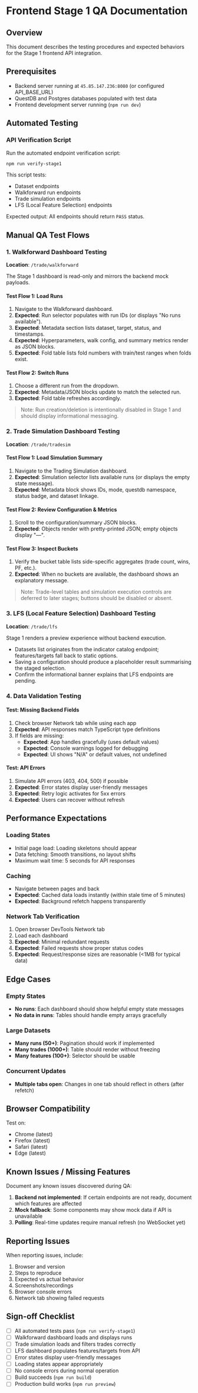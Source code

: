 # Frontend Stage 1 QA Documentation

## Overview

This document describes the testing procedures and expected behaviors for the Stage 1 frontend API integration.

## Prerequisites

- Backend server running at `45.85.147.236:8080` (or configured API_BASE_URL)
- QuestDB and Postgres databases populated with test data
- Frontend development server running (`npm run dev`)

## Automated Testing

### API Verification Script

Run the automated endpoint verification script:

```bash
npm run verify-stage1
```

This script tests:
- Dataset endpoints
- Walkforward run endpoints
- Trade simulation endpoints
- LFS (Local Feature Selection) endpoints

Expected output: All endpoints should return `PASS` status.

## Manual QA Test Flows

### 1. Walkforward Dashboard Testing

**Location**: `/trade/walkforward`

The Stage 1 dashboard is read-only and mirrors the backend mock payloads.

#### Test Flow 1: Load Runs

1. Navigate to the Walkforward dashboard.
2. **Expected**: Run selector populates with run IDs (or displays "No runs available").
3. **Expected**: Metadata section lists dataset, target, status, and timestamps.
4. **Expected**: Hyperparameters, walk config, and summary metrics render as JSON blocks.
5. **Expected**: Fold table lists fold numbers with train/test ranges when folds exist.

#### Test Flow 2: Switch Runs

1. Choose a different run from the dropdown.
2. **Expected**: Metadata/JSON blocks update to match the selected run.
3. **Expected**: Fold table refreshes accordingly.

> Note: Run creation/deletion is intentionally disabled in Stage 1 and should display informational messaging.

### 2. Trade Simulation Dashboard Testing

**Location**: `/trade/tradesim`

#### Test Flow 1: Load Simulation Summary

1. Navigate to the Trading Simulation dashboard.
2. **Expected**: Simulation selector lists available runs (or displays the empty state message).
3. **Expected**: Metadata block shows IDs, mode, questdb namespace, status badge, and dataset linkage.

#### Test Flow 2: Review Configuration & Metrics

1. Scroll to the configuration/summary JSON blocks.
2. **Expected**: Objects render with pretty-printed JSON; empty objects display "—".

#### Test Flow 3: Inspect Buckets

1. Verify the bucket table lists side-specific aggregates (trade count, wins, PF, etc.).
2. **Expected**: When no buckets are available, the dashboard shows an explanatory message.

> Note: Trade-level tables and simulation execution controls are deferred to later stages; buttons should be disabled or absent.

### 3. LFS (Local Feature Selection) Dashboard Testing

**Location**: `/trade/lfs`

Stage 1 renders a preview experience without backend execution.

- Datasets list originates from the indicator catalog endpoint; features/targets fall back to static options.
- Saving a configuration should produce a placeholder result summarising the staged selection.
- Confirm the informational banner explains that LFS endpoints are pending.

### 4. Data Validation Testing

#### Test: Missing Backend Fields

1. Check browser Network tab while using each app
2. **Expected**: API responses match TypeScript type definitions
3. If fields are missing:
   - **Expected**: App handles gracefully (uses default values)
   - **Expected**: Console warnings logged for debugging
   - **Expected**: UI shows "N/A" or default values, not undefined

#### Test: API Errors

1. Simulate API errors (403, 404, 500) if possible
2. **Expected**: Error states display user-friendly messages
3. **Expected**: Retry logic activates for 5xx errors
4. **Expected**: Users can recover without refresh

## Performance Expectations

### Loading States

- Initial page load: Loading skeletons should appear
- Data fetching: Smooth transitions, no layout shifts
- Maximum wait time: 5 seconds for API responses

### Caching

- Navigate between pages and back
- **Expected**: Cached data loads instantly (within stale time of 5 minutes)
- **Expected**: Background refetch happens transparently

### Network Tab Verification

1. Open browser DevTools Network tab
2. Load each dashboard
3. **Expected**: Minimal redundant requests
4. **Expected**: Failed requests show proper status codes
5. **Expected**: Request/response sizes are reasonable (<1MB for typical data)

## Edge Cases

### Empty States

- **No runs**: Each dashboard should show helpful empty state messages
- **No data in runs**: Tables should handle empty arrays gracefully

### Large Datasets

- **Many runs (50+)**: Pagination should work if implemented
- **Many trades (1000+)**: Table should render without freezing
- **Many features (100+)**: Selector should be usable

### Concurrent Updates

- **Multiple tabs open**: Changes in one tab should reflect in others (after refetch)

## Browser Compatibility

Test on:
- Chrome (latest)
- Firefox (latest)
- Safari (latest)
- Edge (latest)

## Known Issues / Missing Features

Document any known issues discovered during QA:

1. **Backend not implemented**: If certain endpoints are not ready, document which features are affected
2. **Mock fallback**: Some components may show mock data if API is unavailable
3. **Polling**: Real-time updates require manual refresh (no WebSocket yet)

## Reporting Issues

When reporting issues, include:
1. Browser and version
2. Steps to reproduce
3. Expected vs actual behavior
4. Screenshots/recordings
5. Browser console errors
6. Network tab showing failed requests

## Sign-off Checklist

- [ ] All automated tests pass (`npm run verify-stage1`)
- [ ] Walkforward dashboard loads and displays runs
- [ ] Trade simulation loads and filters trades correctly
- [ ] LFS dashboard populates features/targets from API
- [ ] Error states display user-friendly messages
- [ ] Loading states appear appropriately
- [ ] No console errors during normal operation
- [ ] Build succeeds (`npm run build`)
- [ ] Production build works (`npm run preview`)
